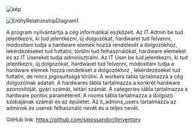  ![kép](https://user-images.githubusercontent.com/72022707/169694436-152f9e06-11f5-47b7-9b5f-596e6162981e.png)

![EntityRelationshipDiagram1](https://user-images.githubusercontent.com/72022707/170302547-eca7b4bd-180f-438f-819f-a4ca0c4d1453.jpg)

A program nyilvántartja a cég informatikai eszközeit.
Az IT Admin be tud jelentkezni, ki tud jelentkezni, új dolgozókat, hardwaret tud felvenni, módosítani tudja a hardware elemek hozzá rendelését a dolgozókhoz, lekérdezéseket tud futtatni, törölni tud felhasználókat, hardware elemeket és az IT Usereket tudja adminisztrálni.
Az IT User  be tud jelentkezni, ki tud jelentkezni, új dolgozókat, hardwaret tud felvenni, módosítani tudja a hardware elemek hozzá rendelését a dolgozókhoz , lekérdezéseket tud futtatni, de nincs jogosultsága törölni.
A workers tábla tartalmazza a cég dolgozóinak adatait.
A hardwares tábla tartalmazza a konkrét hardware azonosítóját, gyári számát, leltári számát.
A categories tábla tartalmazza a hardware pontos paramétereit.
A rooms tábla tartalmazza a dolgozó szobájának számát és az épületet.
Az it_admins_users tartalmazza az adminok és userek  felhasználó nevét és a teljes nevét.

GitHub link: https://github.com/sipossandor/itinventory



